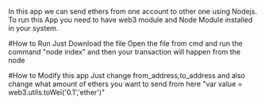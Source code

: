 In this app we can send ethers from one account to other one using Nodejs.
To run this App you need to have web3 module and Node Module installed in your system.

#How to Run 
Just Download the file Open the file from cmd and run the command "node index" and then your transaction will happen from the node

#How to Modify this app 
Just change from_address,to_address 
and also change what amount of ethers you want to send from here
"var value = web3.utils.toWei('0.1','ether')"
